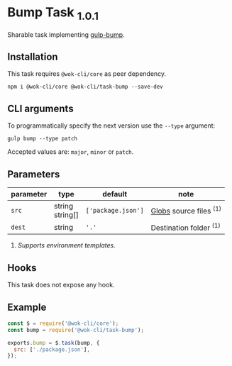 # Bump Task <sub>1.0.1<sub>

Sharable task implementing [gulp-bump](https://www.npmjs.com/package/gulp-bump).

## Installation

This task requires `@wok-cli/core` as peer dependency.

```
npm i @wok-cli/core @wok-cli/task-bump --save-dev
```

## CLI arguments

To programmatically specify the next version use the `--type` argument:

```
gulp bump --type patch
```

Accepted values are: `major`, `minor` or `patch`.

## Parameters

| parameter | type               | default            | note                                   |
| --------- | ------------------ | ------------------ | -------------------------------------- |
| `src`     | string<br>string[] | `['package.json']` | [Globs][1] source files <sup>(1)</sup> |
| `dest`    | string             | `'.'`              | Destination folder <sup>(1)</sup>      |

1. _Supports environment templates._

[1]: https://gulpjs.com/docs/en/api/concepts#globs

## Hooks

This task does not expose any hook.

## Example

```js
const $ = require('@wok-cli/core');
const bump = require('@wok-cli/task-bump');

exports.bump = $.task(bump, {
  src: ['./package.json'],
});
```
